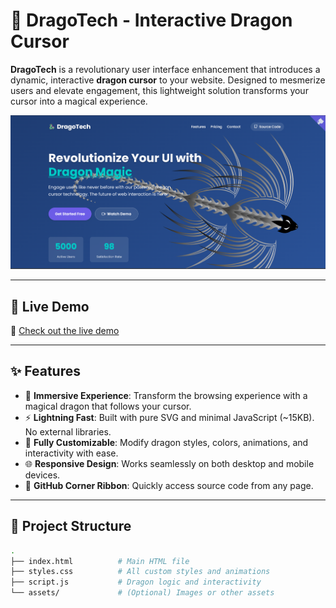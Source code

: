 # 🐉 DragoTech - Interactive Dragon Cursor

**DragoTech** is a revolutionary user interface enhancement that introduces a dynamic, interactive **dragon cursor** to your website. Designed to mesmerize users and elevate engagement, this lightweight solution transforms your cursor into a magical experience.

![DragoTech Screenshot](Screenshot.png)

---

## 🚀 Live Demo

🔗 [Check out the live demo](https://yourusername.github.io/dragon-cursor)

---

## ✨ Features

- 🐲 **Immersive Experience**: Transform the browsing experience with a magical dragon that follows your cursor.
- ⚡ **Lightning Fast**: Built with pure SVG and minimal JavaScript (~15KB). No external libraries.
- 🎨 **Fully Customizable**: Modify dragon styles, colors, animations, and interactivity with ease.
- 🌐 **Responsive Design**: Works seamlessly on both desktop and mobile devices.
- 🔗 **GitHub Corner Ribbon**: Quickly access source code from any page.

---

## 📁 Project Structure

```bash
.
├── index.html          # Main HTML file
├── styles.css          # All custom styles and animations
├── script.js           # Dragon logic and interactivity
└── assets/             # (Optional) Images or other assets

